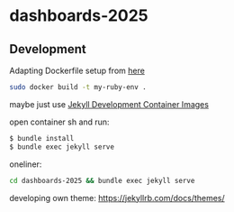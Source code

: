 # dashboards-2025

## Development

Adapting Dockerfile setup from [here](https://dev.to/cuongnp/setting-up-a-local-development-environment-for-jekyll-with-docker-d8k)

```sh
sudo docker build -t my-ruby-env .
```




maybe just use [Jekyll Development Container Images](https://hub.docker.com/r/microsoft/devcontainers-jekyll)



open container sh and run:
```sh
$ bundle install
$ bundle exec jekyll serve 
```
oneliner:
```sh
cd dashboards-2025 && bundle exec jekyll serve
```

 
developing own theme: 
https://jekyllrb.com/docs/themes/

